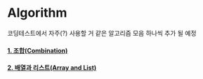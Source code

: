 # Algorithm



코딩테스트에서 자주(?) 사용할 거 같은 알고리즘 모음
하나씩 추가 될 예정 



#### [1. 조합(Combination)](https://github.com/bosuksh/algo/blob/master/combination.md)

#### [2. 배열과 리스트(Array and List)](https://github.com/bosuksh/algo/blob/master/arrays_and_list.md)

